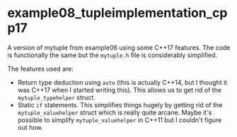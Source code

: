 # example08_tupleimplementation_cpp17

A version of mytuple from example06 using some C++17 features. The code is functionally the same but
the `mytuple.h` file is considerably simplified.

The features used are:
* Return type deduction using `auto` (this is actually C++14, but I thought it was C++17 when I
started writing this). This allows us to get rid of the `mytuple_typehelper` struct.
* Static `if` statements. This simplifies things hugely by getting rid of the `mytuple_valuehelper`
struct which is really quite arcane. Maybe it's possible to simplify `mytuple_valuehelper` in
C++11 but I couldn't figure out how.
